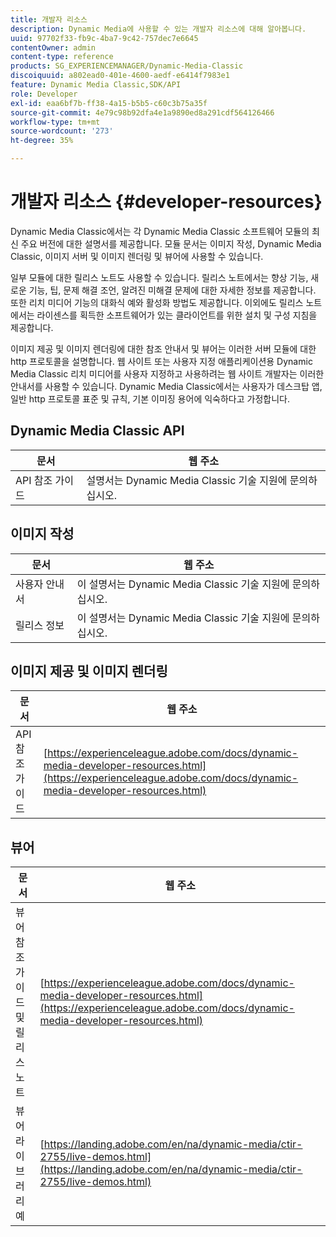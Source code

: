 ```yaml
---
title: 개발자 리소스
description: Dynamic Media에 사용할 수 있는 개발자 리소스에 대해 알아봅니다.
uuid: 97702f33-fb9c-4ba7-9c42-757dec7e6645
contentOwner: admin
content-type: reference
products: SG_EXPERIENCEMANAGER/Dynamic-Media-Classic
discoiquuid: a802ead0-401e-4600-aedf-e6414f7983e1
feature: Dynamic Media Classic,SDK/API
role: Developer
exl-id: eaa6bf7b-ff38-4a15-b5b5-c60c3b75a35f
source-git-commit: 4e79c98b92dfa4e1a9890ed8a291cdf564126466
workflow-type: tm+mt
source-wordcount: '273'
ht-degree: 35%

---
```


# 개발자 리소스 {#developer-resources}

Dynamic Media Classic에서는 각 Dynamic Media Classic 소프트웨어 모듈의 최신 주요 버전에 대한 설명서를 제공합니다. 모듈 문서는 이미지 작성, Dynamic Media Classic, 이미지 서버 및 이미지 렌더링 및 뷰어에 사용할 수 있습니다.

일부 모듈에 대한 릴리스 노트도 사용할 수 있습니다. 릴리스 노트에서는 향상 기능, 새로운 기능, 팁, 문제 해결 조언, 알려진 미해결 문제에 대한 자세한 정보를 제공합니다. 또한 리치 미디어 기능의 대화식 예와 활성화 방법도 제공합니다. 이외에도 릴리스 노트에서는 라이센스를 획득한 소프트웨어가 있는 클라이언트를 위한 설치 및 구성 지침을 제공합니다.

이미지 제공 및 이미지 렌더링에 대한 참조 안내서 및 뷰어는 이러한 서버 모듈에 대한 http 프로토콜을 설명합니다. 웹 사이트 또는 사용자 지정 애플리케이션용 Dynamic Media Classic 리치 미디어를 사용자 지정하고 사용하려는 웹 사이트 개발자는 이러한 안내서를 사용할 수 있습니다. Dynamic Media Classic에서는 사용자가 데스크탑 앱, 일반 http 프로토콜 표준 및 규칙, 기본 이미징 용어에 익숙하다고 가정합니다.


## Dynamic Media Classic API

| 문서 | 웹 주소 |
|--- |--- |
| API 참조 가이드 | 설명서는 Dynamic Media Classic 기술 지원에 문의하십시오. |

## 이미지 작성

| 문서 | 웹 주소 |
|--- |--- |
| 사용자 안내서 | 이 설명서는 Dynamic Media Classic 기술 지원에 문의하십시오. |
| 릴리스 정보 | 이 설명서는 Dynamic Media Classic 기술 지원에 문의하십시오. |

## 이미지 제공 및 이미지 렌더링

| 문서 | 웹 주소 |
|--- |--- |
| API 참조 가이드 | [https://experienceleague.adobe.com/docs/dynamic-media-developer-resources.html](https://experienceleague.adobe.com/docs/dynamic-media-developer-resources.html) |

## 뷰어

| 문서 | 웹 주소 |
|--- |--- |
| 뷰어 참조 가이드 및 릴리스 노트 | [https://experienceleague.adobe.com/docs/dynamic-media-developer-resources.html](https://experienceleague.adobe.com/docs/dynamic-media-developer-resources.html) |
| 뷰어 라이브러리 예 | [https://landing.adobe.com/en/na/dynamic-media/ctir-2755/live-demos.html](https://landing.adobe.com/en/na/dynamic-media/ctir-2755/live-demos.html) |


<!-- 

**Web-to-Print**

|Document|Web address|
|--- |--- |
|Reference Guide|[https://www.adobe.com/go/learn_s7_webtoprint_en](https://www.adobe.com/go/learn_s7_webtoprint_en)| 

-->
